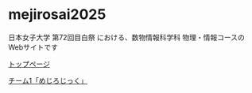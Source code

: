 # mejirosai2025

日本女子大学 第72回目白祭 における、数物情報科学科 物理・情報コースのWebサイトです

<a href="https://odm135.github.io/mejirosai2025/">トップページ</a>

<a href="https://odm135.github.io/mejirosai2025/team1/">チーム1「めじろじっく」</a>
